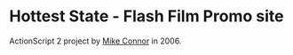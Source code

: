 # Hottest State - Flash Film Promo site

ActionScript 2 project by [Mike Connor][mailto] in 2006.  

[mailto]: mailto:mike@cloudswing.info
